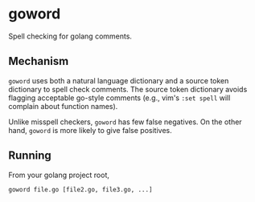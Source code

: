 # goword
Spell checking for golang comments.

## Mechanism
`goword` uses both a natural language dictionary and a source token dictionary to spell check comments.
The source token dictionary avoids flagging acceptable go-style comments (e.g., vim's `:set spell`
will complain about function names).

Unlike misspell checkers, `goword` has few false negatives. On the other hand, `goword` is more likely
to give false positives.

## Running

From your golang project root,
```bash
goword file.go [file2.go, file3.go, ...]
```
